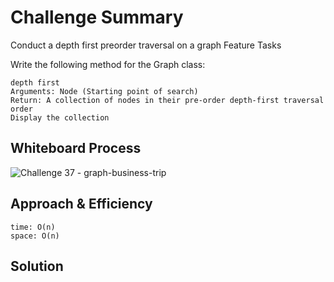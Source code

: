 # Challenge Summary
Conduct a depth first preorder traversal on a graph
Feature Tasks

Write the following method for the Graph class:

    depth first
    Arguments: Node (Starting point of search)
    Return: A collection of nodes in their pre-order depth-first traversal order
    Display the collection


## Whiteboard Process
![Challenge 37 - graph-business-trip](Untitled(10).jpg)

## Approach & Efficiency

    time: O(n)
    space: O(n)


## Solution
<!-- Show how to run your code, and examples of it in action -->

